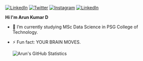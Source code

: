 <p align="left">
<a href="https://www.linkedin.com/in/arun-kumar-d-6a8523168/">
<img src="https://img.shields.io/badge/-LinkedIn-%233781da" alt="LinkedIn"/></a> 
<a href="https://twitter.com/Arun_Aji601">
<img src="https://img.shields.io/badge/-Twitter-%231DA1F2" alt="Twitter" /></a> 
<a href="https://www.instagram.com/arunaji601/">
<img src="https://img.shields.io/badge/-Instagram-%23eb13a5" alt="Instagram" /></a> 
<a href="https://www.kaggle.com/arunkumar070/">
<img src="https://img.shields.io/badge/kaggle-%2320BEFF.svg" alt="LinkedIn"/></a> 

<h><b> Hi I'm Arun Kumar D </b></h>

- 🌱 I’m currently studying MSc Data Science in PSG College of Technology.
- ⚡ Fun fact: YOUR BRAIN MOVES.

  ![Arun's GitHub Statistics](https://github-readme-stats.vercel.app/api?username=arunaji007&show_icons=true) 


